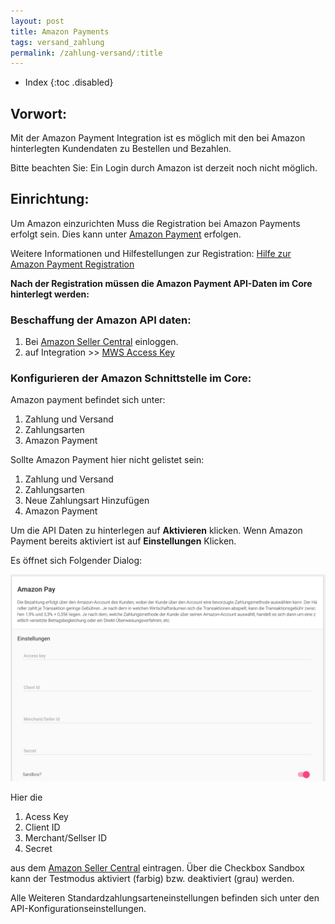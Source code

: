 ```yaml
---
layout: post
title: Amazon Payments
tags: versand_zahlung
permalink: /zahlung-versand/:title
---
```



+ Index
{:toc .disabled}


## Vorwort:
Mit der Amazon Payment Integration ist es möglich mit den bei Amazon hinterlegten Kundendaten zu Bestellen und Bezahlen. 


Bitte beachten Sie: 
Ein Login durch Amazon ist derzeit noch nicht möglich. 


## Einrichtung:
Um Amazon einzurichten Muss die Registration bei Amazon Payments erfolgt sein. Dies kann unter [Amazon Payment][1] erfolgen. 


Weitere Informationen und Hilfestellungen zur Registration:
[Hilfe zur Amazon Payment Registration][2]


**Nach der Registration müssen die Amazon Payment API-Daten im Core hinterlegt werden:**


### Beschaffung der Amazon API daten:
1. Bei [Amazon Seller Central][3] einloggen.
2. auf Integration >> [MWS Access Key][4] 


### Konfigurieren der Amazon Schnittstelle im Core:
Amazon payment befindet sich unter:


1. Zahlung und Versand
2. Zahlungsarten 
3. Amazon Payment


Sollte Amazon Payment hier nicht gelistet sein:


1. Zahlung und Versand
2. Zahlungsarten 
3. Neue Zahlungsart Hinzufügen
4. Amazon Payment


Um die API Daten zu hinterlegen auf **Aktivieren** klicken.
Wenn Amazon Payment bereits aktiviert ist auf **Einstellungen** Klicken.


Es öffnet sich Folgender Dialog:

![amzonpayment][5]


Hier die 


1. Acess Key
2. Client ID
3. Merchant/Sellser ID
4. Secret 


aus dem [Amazon Seller Central][4] eintragen. Über die Checkbox Sandbox kann der Testmodus aktiviert (farbig) bzw. deaktiviert (grau) werden.


Alle Weiteren Standardzahlungsarteneinstellungen befinden sich unter den API-Konfigurationseinstellungen. 


[1]:https://payments.amazon.de/preregistration/lpa
[2]:https://payments.amazon.de/help/201212150 
[3]:https://sellercentral.amazon.de
[4]:https://sellercentral-europe.amazon.com/gp/pyop/seller/mwsaccess/ref=py_pyopacc_dnav_home_?ld=APDELPADirect
[5]:/img/amazonpayment.png
